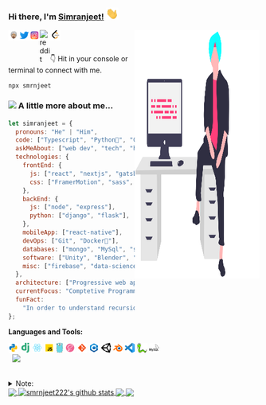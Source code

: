 ### Hi there, I'm [Simranjeet!](https://smrnjeet222.github.io/) <img src="https://raw.githubusercontent.com/ABSphreak/ABSphreak/master/gifs/Hi.gif" width="25px" />

<img align="right" width="250px" height="500px" src="https://raw.githubusercontent.com/smrnjeet222/smrnjeet222/master/assets/me.svg">

<a href="https://smrnjeet222.github.io/">
  <img align="left" alt="website" width="21px" src="https://raw.githubusercontent.com/smrnjeet222/smrnjeet222/master/assets/logo.png" />
</a>
<a href="https://twitter.com/Att_Sardar_ji">
  <img align="left" alt="Twitter" width="21px" src="https://raw.githubusercontent.com/smrnjeet222/smrnjeet222/master/assets/twitter.png" />
</a>
<a href="https://www.instagram.com/smrnjeet_22/">
  <img align="left" alt="itch.io" width="21px" src="https://raw.githubusercontent.com/smrnjeet222/smrnjeet222/master/assets/instagram.png" />
</a>
<a href="https://www.reddit.com/user/smrnjeet_22">
  <img align="left" alt="reddit" width="21px" src="https://www.flaticon.com/svg/static/icons/svg/2111/2111589.svg" />
</a>
<a href="https://leetcode.com/smrnjeet222/">
  <img align="left" alt="leetCode" width="21px" src="https://raw.githubusercontent.com/smrnjeet222/smrnjeet222/master/assets/leetcode.png" />
</a>
<br />
<br />

👇 Hit in your console or terminal to connect with me.

```bash
npx smrnjeet
```


### <img src="https://media.giphy.com/media/VgCDAzcKvsR6OM0uWg/giphy.gif" width="50"> A little more about me...
```javascript
let simranjeet = {
  pronouns: "He" | "Him",
  code: ["Typescript", "Python🐍", "C/C++"],
  askMeAbout: ["web dev", "tech", "hardware👨‍💻", "games🎮"],
  technologies: {
    frontEnd: {
      js: ["react", "nextjs", "gatsby"],
      css: ["FramerMotion", "sass", "materialUI", "bootstrap"],
    },
    backEnd: {
      js: ["node", "express"],
      python: ["django", "flask"],
    },
    mobileApp: ["react-native"],
    devOps: ["Git", "Docker🐳"],
    databases: ["mongo", "MySql", "sqlite"],
    software: ["Unity", "Blender", "VsCode", "Photoshop"],
    misc: ["firebase", "data-science", "web-scraping", "open-cv", "pygame"],
  },
  architecture: ["Progressive web applications", "Single page applications"],
  currentFocus: "Comptetive Programming using C++",
  funFact:
    "In order to understand recursion, one must first understand recursion",
};
```

**Languages and Tools:**

<code><img height="20" src="https://raw.githubusercontent.com/smrnjeet222/smrnjeet222/master/assets/python.png" title="Python"></code>
<code><img height="20" src="https://raw.githubusercontent.com/smrnjeet222/smrnjeet222/master/assets/django.png" title="Django"></code>
<code><img height="20" src="https://raw.githubusercontent.com/smrnjeet222/smrnjeet222/master/assets/react.png" title="React"></code>
<code><img height="20" src="https://raw.githubusercontent.com/smrnjeet222/smrnjeet222/master/assets/javascript.png" title="Javascript"></code>
<code><img height="20" src="https://raw.githubusercontent.com/smrnjeet222/smrnjeet222/master/assets/go.png" title="GoLang"></code>
<code><img height="20" src="https://raw.githubusercontent.com/smrnjeet222/smrnjeet222/master/assets/sass.png" title="SASS"></code>
<code><img height="20" src="https://raw.githubusercontent.com/smrnjeet222/smrnjeet222/master/assets/git.png" title="Git"></code>
<code><img height="20" src="https://raw.githubusercontent.com/smrnjeet222/smrnjeet222/master/assets/cplusplus.png" title="C++"></code>
<code><img height="20" src="https://raw.githubusercontent.com/smrnjeet222/smrnjeet222/master/assets/unity.svg" title="UnityEngine"></code>
<code><img height="20" src="https://raw.githubusercontent.com/smrnjeet222/smrnjeet222/master/assets/blender.png" title="Blender"></code>
<code><img height="20" src="https://raw.githubusercontent.com/smrnjeet222/smrnjeet222/master/assets/vscode.png" title="VsCode"></code>
<code><img height="20" src="https://raw.githubusercontent.com/smrnjeet222/smrnjeet222/master/assets/pygame.png" title="Pygame"></code>
<code><img height="20" src="https://raw.githubusercontent.com/smrnjeet222/smrnjeet222/master/assets/mysql.svg" title="Databases">
</code>
&nbsp;&nbsp;![](https://visitor-badge.glitch.me/badge?page_id=smrnjeet222.smrnjeet222)

<br />

<details>
  <summary> Note: </summary>
  <small>Top languages does not indicate my skill level or something like that, it's a github metric of which languages i have the most code on github.</small>
</details>

<a href="https://gitstats.me/smrnjeet222">
  <img align="center" src="https://github-readme-stats.vercel.app/api/top-langs/?username=smrnjeet222&count_private=true&theme=default&title_color=11ab3a&hide=HLSL,html,ASP,c%23" />
</a>
<a href="https://gitstats.me/smrnjeet222">
  <img align="center" src="https://github-readme-stats.vercel.app/api?username=smrnjeet222&show_icons=true&count_private=true&theme=default&title_color=11ab3a&line_height=26" alt="smrnjeet222's github stats" />
</a>

<a href="https://smrnjeet222.github.io/Python_Apps/">
  <img align="center" src="https://github-readme-stats.vercel.app/api/pin/?username=smrnjeet222&repo=Python_Apps&theme=default&title_color=11ab3a" />
</a>    
<a href="https://smrnjeet222.github.io/newslaundry/">
  <img align="center" src="https://github-readme-stats.vercel.app/api/pin/?username=smrnjeet222&repo=newslaundry&theme=default&title_color=11ab3a" />
</a>

<br />
<br />

